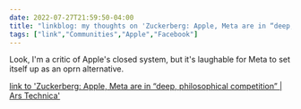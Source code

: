 ---date: 2022-07-27T21:59:50-04:00title: "linkblog: my thoughts on 'Zuckerberg: Apple, Meta are in “deep, philosophical competition” | Ars Technica'"tags: ["link","Communities","Apple","Facebook"]---Look, I'm a critic of Apple's closed system, but it's laughable for Meta to set itself up as an oprn alternative. [link to 'Zuckerberg: Apple, Meta are in “deep, philosophical competition” | Ars Technica'](https://arstechnica.com/gadgets/2022/07/zuckerberg-apple-meta-are-in-deep-philosophical-competition/)